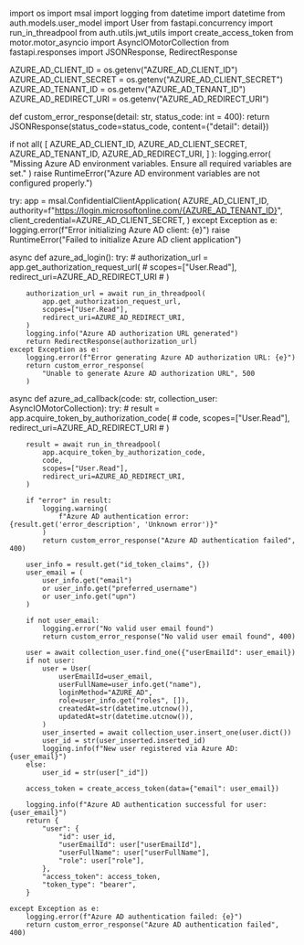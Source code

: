 import os
import msal
import logging
from datetime import datetime
from auth.models.user_model import User
from fastapi.concurrency import run_in_threadpool
from auth.utils.jwt_utils import create_access_token
from motor.motor_asyncio import AsyncIOMotorCollection
from fastapi.responses import JSONResponse, RedirectResponse


AZURE_AD_CLIENT_ID = os.getenv("AZURE_AD_CLIENT_ID")
AZURE_AD_CLIENT_SECRET = os.getenv("AZURE_AD_CLIENT_SECRET")
AZURE_AD_TENANT_ID = os.getenv("AZURE_AD_TENANT_ID")
AZURE_AD_REDIRECT_URI = os.getenv("AZURE_AD_REDIRECT_URI")


def custom_error_response(detail: str, status_code: int = 400):
    return JSONResponse(status_code=status_code, content={"detail": detail})


if not all(
    [
        AZURE_AD_CLIENT_ID,
        AZURE_AD_CLIENT_SECRET,
        AZURE_AD_TENANT_ID,
        AZURE_AD_REDIRECT_URI,
    ]
):
    logging.error(
        "Missing Azure AD environment variables. Ensure all required variables are set."
    )
    raise RuntimeError("Azure AD environment variables are not configured properly.")

try:
    app = msal.ConfidentialClientApplication(
        AZURE_AD_CLIENT_ID,
        authority=f"https://login.microsoftonline.com/{AZURE_AD_TENANT_ID}",
        client_credential=AZURE_AD_CLIENT_SECRET,
    )
except Exception as e:
    logging.error(f"Error initializing Azure AD client: {e}")
    raise RuntimeError("Failed to initialize Azure AD client application")


async def azure_ad_login():
    try:
        # authorization_url = app.get_authorization_request_url(
        #     scopes=["User.Read"], redirect_uri=AZURE_AD_REDIRECT_URI
        # )

        authorization_url = await run_in_threadpool(
            app.get_authorization_request_url,
            scopes=["User.Read"],
            redirect_uri=AZURE_AD_REDIRECT_URI,
        )
        logging.info("Azure AD authorization URL generated")
        return RedirectResponse(authorization_url)
    except Exception as e:
        logging.error(f"Error generating Azure AD authorization URL: {e}")
        return custom_error_response(
            "Unable to generate Azure AD authorization URL", 500
        )


async def azure_ad_callback(code: str, collection_user: AsyncIOMotorCollection):
    try:
        # result = app.acquire_token_by_authorization_code(
        #     code, scopes=["User.Read"], redirect_uri=AZURE_AD_REDIRECT_URI
        # )

        result = await run_in_threadpool(
            app.acquire_token_by_authorization_code,
            code,
            scopes=["User.Read"],
            redirect_uri=AZURE_AD_REDIRECT_URI,
        )

        if "error" in result:
            logging.warning(
                f"Azure AD authentication error: {result.get('error_description', 'Unknown error')}"
            )
            return custom_error_response("Azure AD authentication failed", 400)

        user_info = result.get("id_token_claims", {})
        user_email = (
            user_info.get("email")
            or user_info.get("preferred_username")
            or user_info.get("upn")
        )

        if not user_email:
            logging.error("No valid user email found")
            return custom_error_response("No valid user email found", 400)

        user = await collection_user.find_one({"userEmailId": user_email})
        if not user:
            user = User(
                userEmailId=user_email,
                userFullName=user_info.get("name"),
                loginMethod="AZURE_AD",
                role=user_info.get("roles", []),
                createdAt=str(datetime.utcnow()),
                updatedAt=str(datetime.utcnow()),
            )
            user_inserted = await collection_user.insert_one(user.dict())
            user_id = str(user_inserted.inserted_id)
            logging.info(f"New user registered via Azure AD: {user_email}")
        else:
            user_id = str(user["_id"])

        access_token = create_access_token(data={"email": user_email})

        logging.info(f"Azure AD authentication successful for user: {user_email}")
        return {
            "user": {
                "id": user_id,
                "userEmailId": user["userEmailId"],
                "userFullName": user["userFullName"],
                "role": user["role"],
            },
            "access_token": access_token,
            "token_type": "bearer",
        }

    except Exception as e:
        logging.error(f"Azure AD authentication failed: {e}")
        return custom_error_response("Azure AD authentication failed", 400)
